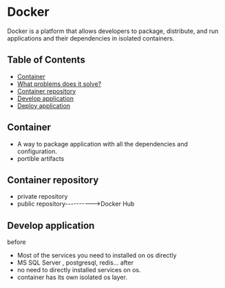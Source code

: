 # Docker  
Docker is a platform that allows developers to package, distribute, and run applications and their dependencies in isolated containers.
## Table of Contents

- [Container](#container)
- [What problems does it solve?](#what-problems-does-it-solve)
- [Container repository](#container-repository)
- [Develop application](#develop-application)
- [Deploy application](#deploy-application)

## Container
- A way to package application with all the dependencies and configuration.  
- portible artifacts
## Container repository
- private repository
- public repository---------->Docker Hub
## Develop application
  before  
 - Most of the services you need to installed on os directly
 - MS SQL Server , postgresql, redis...
  after  
 - no need to directly installed services on os.
 - container has its own isolated os layer.
